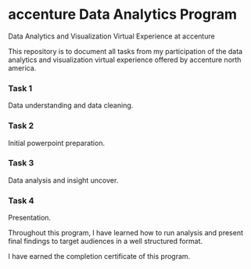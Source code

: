 # accenture Data Analytics Program
Data Analytics and Visualization Virtual Experience at accenture

This repository is to document all tasks from my participation of the data analytics and visualization virtual experience offered by accenture north america. 

### Task 1
Data understanding and data cleaning.

### Task 2
Initial powerpoint preparation.

### Task 3
Data analysis and insight uncover.

### Task 4
Presentation.

Throughout this program, I have learned how to run analysis and present final findings to target audiences in a well structured format.

I have earned the completion certificate of this program. 
